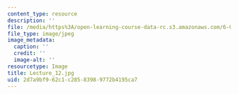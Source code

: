 ```yaml
---
content_type: resource
description: ''
file: /media/https%3A/open-learning-course-data-rc.s3.amazonaws.com/6-041sc-probabilistic-systems-analysis-and-applied-probability-fall-2013/2d7a9bf962c1c28583989772b4195ca7_Lecture_12.jpg
file_type: image/jpeg
image_metadata:
  caption: ''
  credit: ''
  image-alt: ''
resourcetype: Image
title: Lecture_12.jpg
uid: 2d7a9bf9-62c1-c285-8398-9772b4195ca7
---
```

